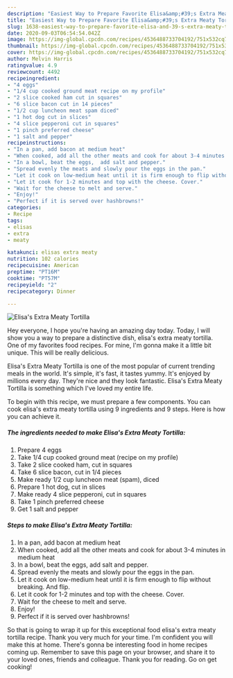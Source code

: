 ```yaml
---
description: "Easiest Way to Prepare Favorite Elisa&amp;#39;s Extra Meaty Tortilla"
title: "Easiest Way to Prepare Favorite Elisa&amp;#39;s Extra Meaty Tortilla"
slug: 1638-easiest-way-to-prepare-favorite-elisa-and-39-s-extra-meaty-tortilla
date: 2020-09-03T06:54:54.042Z
image: https://img-global.cpcdn.com/recipes/4536488733704192/751x532cq70/elisas-extra-meaty-tortilla-recipe-main-photo.jpg
thumbnail: https://img-global.cpcdn.com/recipes/4536488733704192/751x532cq70/elisas-extra-meaty-tortilla-recipe-main-photo.jpg
cover: https://img-global.cpcdn.com/recipes/4536488733704192/751x532cq70/elisas-extra-meaty-tortilla-recipe-main-photo.jpg
author: Melvin Harris
ratingvalue: 4.9
reviewcount: 4492
recipeingredient:
- "4 eggs"
- "1/4 cup cooked ground meat recipe on my profile"
- "2 slice cooked ham cut in squares"
- "6 slice bacon cut in 14 pieces"
- "1/2 cup luncheon meat spam diced"
- "1 hot dog cut in slices"
- "4 slice pepperoni cut in squares"
- "1 pinch preferred cheese"
- "1 salt and pepper"
recipeinstructions:
- "In a pan, add bacon at medium heat"
- "When cooked, add all the other meats and cook for about 3-4 minutes in medium heat"
- "In a bowl, beat the eggs,  add salt and pepper."
- "Spread evenly the meats and slowly pour the eggs in the pan."
- "Let it cook on low-medium heat until it is firm enough to flip without breaking. And flip."
- "Let it cook for 1-2 minutes and top with the cheese. Cover."
- "Wait for the cheese to melt and serve."
- "Enjoy!"
- "Perfect if it is served over hashbrowns!"
categories:
- Recipe
tags:
- elisas
- extra
- meaty

katakunci: elisas extra meaty 
nutrition: 102 calories
recipecuisine: American
preptime: "PT16M"
cooktime: "PT57M"
recipeyield: "2"
recipecategory: Dinner

---
```



![Elisa&#39;s Extra Meaty Tortilla](https://img-global.cpcdn.com/recipes/4536488733704192/751x532cq70/elisas-extra-meaty-tortilla-recipe-main-photo.jpg)

Hey everyone, I hope you're having an amazing day today. Today, I will show you a way to prepare a distinctive dish, elisa&#39;s extra meaty tortilla. One of my favorites food recipes. For mine, I'm gonna make it a little bit unique. This will be really delicious.

Elisa&#39;s Extra Meaty Tortilla is one of the most popular of current trending meals in the world. It's simple, it's fast, it tastes yummy. It's enjoyed by millions every day. They're nice and they look fantastic. Elisa&#39;s Extra Meaty Tortilla is something which I've loved my entire life.




To begin with this recipe, we must prepare a few components. You can cook elisa&#39;s extra meaty tortilla using 9 ingredients and 9 steps. Here is how you can achieve it.

<!--inarticleads1-->

##### The ingredients needed to make Elisa&#39;s Extra Meaty Tortilla:

1. Prepare 4 eggs
1. Take 1/4 cup cooked ground meat (recipe on my profile)
1. Take 2 slice cooked ham, cut in squares
1. Take 6 slice bacon, cut in 1/4 pieces
1. Make ready 1/2 cup luncheon meat (spam), diced
1. Prepare 1 hot dog, cut in slices
1. Make ready 4 slice pepperoni, cut in squares
1. Take 1 pinch preferred cheese
1. Get 1 salt and pepper




<!--inarticleads2-->

##### Steps to make Elisa&#39;s Extra Meaty Tortilla:

1. In a pan, add bacon at medium heat
1. When cooked, add all the other meats and cook for about 3-4 minutes in medium heat
1. In a bowl, beat the eggs,  add salt and pepper.
1. Spread evenly the meats and slowly pour the eggs in the pan.
1. Let it cook on low-medium heat until it is firm enough to flip without breaking. And flip.
1. Let it cook for 1-2 minutes and top with the cheese. Cover.
1. Wait for the cheese to melt and serve.
1. Enjoy!
1. Perfect if it is served over hashbrowns!




So that is going to wrap it up for this exceptional food elisa&#39;s extra meaty tortilla recipe. Thank you very much for your time. I'm confident you will make this at home. There's gonna be interesting food in home recipes coming up. Remember to save this page on your browser, and share it to your loved ones, friends and colleague. Thank you for reading. Go on get cooking!
